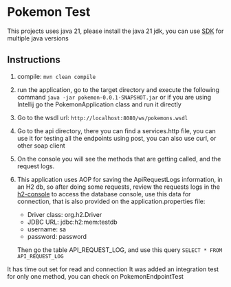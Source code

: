 # Pokemon Test
This projects uses java 21, please install the java 21 jdk, you can use [SDK](https://sdkman.io/usage) for multiple java versions

## Instructions
1. compile: `mvn clean compile`
2. run the application, go to the target directory and execute the following command
   `java -jar pokemon-0.0.1-SNAPSHOT.jar` or if you are using Intellij go the PokemonApplication class and run it directly
3. Go to the wsdl url: `http://localhost:8080/ws/pokemons.wsdl`
4. Go to the api directory, there you can find a services.http file,
    you can use it for testing all the endpoints using post, you  can also use curl, or other soap client
5. On the console you will see the methods that are getting called, and the request logs.
6. This application uses AOP for saving the ApiRequestLogs information, in an H2 db, so after doing some requests, review 
    the requests logs in the [h2-console](http://localhost:8080/h2-console/) to access the database console, 
    use this data for connection, that is also provided on the application.properties file:
    - Driver class: org.h2.Driver
    - JDBC URL: jdbc:h2:mem:testdb
    - username: sa
    - password: password
   
    Then go the table API_REQUEST_LOG, and use this query
   `SELECT * FROM API_REQUEST_LOG`

It has time out set for read and connection
It was added an integration test for only one method, you can check on PokemonEndpointTest





